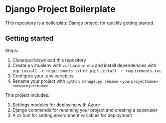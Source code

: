 # Django Project Boilerplate

This repository is a boilerplate Django project for quickly getting started.


## Getting started

Steps:

1. Clone/pull/download this repository
2. Create a virtualenv with `virtualenv env` and install dependencies with `pip install -r requirements.txt`
or: 
 `pip3 install -r requirements.txt`
3. Configure your .env variables
4. Rename your project with `python manage.py rename <yourprojectname> <newprojectname>`

This project includes:

1. Settings modules for deploying with Azure
2. Django commands for renaming your project and creating a superuser
3. A cli tool for setting environment variables for deployment
